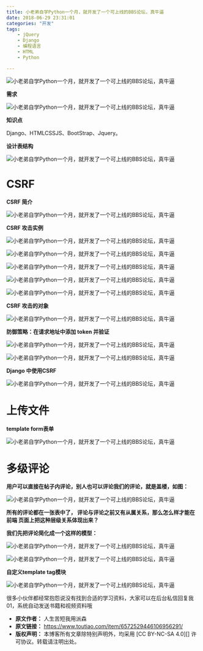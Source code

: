 ```yaml
---
title: 小老弟自学Python一个月，就开发了一个可上线的BBS论坛，真牛逼
date: 2018-06-29 23:31:01
categories: "开发"
tags:
	- jQuery
	- Django
	- 编程语言
	- HTML
	- Python

---
```


![小老弟自学Python一个月，就开发了一个可上线的BBS论坛，真牛逼][Python_BBS]

**需求**

![小老弟自学Python一个月，就开发了一个可上线的BBS论坛，真牛逼][Python_BBS 1]

**知识点**

Django、HTMLCSSJS、BootStrap、Jquery。

**设计表结构**

![小老弟自学Python一个月，就开发了一个可上线的BBS论坛，真牛逼][Python_BBS 2]

# **CSRF** #

**CSRF 简介**

![小老弟自学Python一个月，就开发了一个可上线的BBS论坛，真牛逼][Python_BBS 3]

**CSRF 攻击实例**

![小老弟自学Python一个月，就开发了一个可上线的BBS论坛，真牛逼][Python_BBS 4]

![小老弟自学Python一个月，就开发了一个可上线的BBS论坛，真牛逼][Python_BBS 5]

![小老弟自学Python一个月，就开发了一个可上线的BBS论坛，真牛逼][Python_BBS 6]

![小老弟自学Python一个月，就开发了一个可上线的BBS论坛，真牛逼][Python_BBS 7]

![小老弟自学Python一个月，就开发了一个可上线的BBS论坛，真牛逼][Python_BBS 8]

**CSRF 攻击的对象**

![小老弟自学Python一个月，就开发了一个可上线的BBS论坛，真牛逼][Python_BBS 9]

**防御策略：在请求地址中添加 token 并验证**

![小老弟自学Python一个月，就开发了一个可上线的BBS论坛，真牛逼][Python_BBS 10]

![小老弟自学Python一个月，就开发了一个可上线的BBS论坛，真牛逼][Python_BBS 11]

**Django 中使用CSRF**

![小老弟自学Python一个月，就开发了一个可上线的BBS论坛，真牛逼][Python_BBS 12]

# **上传文件** #

**template form表单** 

![小老弟自学Python一个月，就开发了一个可上线的BBS论坛，真牛逼][Python_BBS 13]

# **多级评论** #

**用户可以直接在帖子内评论，别人也可以评论我们的评论，就是盖楼，如图：**

![小老弟自学Python一个月，就开发了一个可上线的BBS论坛，真牛逼][Python_BBS 14]

**所有的评论都在一张表中了， 评论与评论之前又有从属关系，那么怎么样才能在前端 页面上把这种层级关系体现出来？**

**我们先把评论简化成一个这样的模型：**

![小老弟自学Python一个月，就开发了一个可上线的BBS论坛，真牛逼][Python_BBS 15]

![小老弟自学Python一个月，就开发了一个可上线的BBS论坛，真牛逼][Python_BBS 16]

**自定义template tag模块**

![小老弟自学Python一个月，就开发了一个可上线的BBS论坛，真牛逼][Python_BBS 17]

很多小伙伴都经常抱怨说没有找到合适的学习资料，大家可以在后台私信回复我01，系统自动发送书籍和视频资料哦


[Python_BBS]: static/resources/crawler/AYUF-RMJZ-MRER.jpg
[Python_BBS 1]: static/resources/crawler/AI7R-YEU6-BQFQ.jpg
[Python_BBS 2]: static/resources/crawler/ENZI-32RQ-BBF3.jpg
[Python_BBS 3]: static/resources/crawler/VAFF-IEF7-7RA2.jpg
[Python_BBS 4]: static/resources/crawler/JUM2-UZ7N-YREE.jpg
[Python_BBS 5]: static/resources/crawler/Q6RU-VMMB-AIBF.jpg
[Python_BBS 6]: static/resources/crawler/RVUA-6BZU-FRRB.jpg
[Python_BBS 7]: static/resources/crawler/INRJ-FIFN-BR3Y.jpg
[Python_BBS 8]: static/resources/crawler/AJFA-IBUE-AYZF.jpg
[Python_BBS 9]: static/resources/crawler/UZJU-6ZQM-IEUB.jpg
[Python_BBS 10]: static/resources/crawler/ABU7-RFEJ-BZUU.jpg
[Python_BBS 11]: static/resources/crawler/BENF-FRMF-FYNJ.jpg
[Python_BBS 12]: static/resources/crawler/VMYE-ZF7R-ANI2.jpg
[Python_BBS 13]: static/resources/crawler/RFZE-RQZY-AEYF.jpg
[Python_BBS 14]: static/resources/crawler/FU2A-JARF-ZRZ3.jpg
[Python_BBS 15]: static/resources/crawler/ZMF3-IVAF-JEEV.jpg
[Python_BBS 16]: static/resources/crawler/VUQU-MMJU-AFUF.jpg
[Python_BBS 17]: static/resources/crawler/MZV6-RMIF-YQEI.jpg
 *  **原文作者：** 人生苦短我用派森
 *  **原文链接：** https://www.toutiao.com/item/6572529446106956291/
 *  **版权声明：** 本博客所有文章除特别声明外，均采用 [CC BY-NC-SA 4.0][] 许可协议。转载请注明出处。
